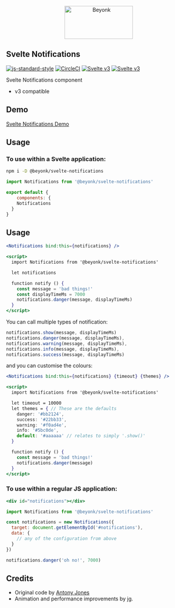 <p align="center">
  <img width="186" height="90" src="https://user-images.githubusercontent.com/218949/44782765-377e7c80-ab80-11e8-9dd8-fce0e37c235b.png" alt="Beyonk" />
</p>

## Svelte Notifications

[![js-standard-style](https://img.shields.io/badge/code%20style-standard-brightgreen.svg)](http://standardjs.com) [![CircleCI](https://circleci.com/gh/beyonk-adventures/svelte-notifications.svg?style=shield)](https://circleci.com/gh/beyonk-adventures/svelte-notifications) [![Svelte v3](https://img.shields.io/badge/svelte-v2-orange.svg)](https://v2.svelte.dev) [![Svelte v3](https://img.shields.io/badge/svelte-v3-blueviolet.svg)](https://svelte.dev)

Svelte Notifications component

* v3 compatible

## Demo

[Svelte Notifications Demo](https://svelte.technology/repl?version=2.15.2&gist=381a8e97686c28ccface39c3f005116e)

## Usage

### To use within a Svelte application:

```bash
npm i -D @beyonk/svelte-notifications
```

```js
import Notifications from '@beyonk/svelte-notifications'

export default {
	components: {
    Notifications
  }
}
```

## Usage

```jsx
<Notifications bind:this={notifications} />

<script>
  import Notifications from '@beyonk/svelte-notifications'

  let notifications

  function notify () {
    const message = 'bad things!'
    const displayTimeMs = 7000
    notifications.danger(message, displayTimeMs)
  }
</script>
```

You can call multiple types of notification:

```js
notifications.show(message, displayTimeMs)
notifications.danger(message, displayTimeMs),
notifications.warning(message, displayTimeMs),
notifications.info(message, displayTimeMs),
notifications.success(message, displayTimeMs)
```

and you can customise the colours:

```jsx
<Notifications bind:this={notifications} {timeout} {themes} />

<script>
  import Notifications from '@beyonk/svelte-notifications'

  let timeout = 10000
  let themes = { // These are the defaults
    danger: '#bb2124',
    success: '#22bb33',
    warning: '#f0ad4e',
    info: '#5bc0de',
    default: '#aaaaaa' // relates to simply '.show()'
  }

  function notify () {
    const message = 'bad things!'
    notifications.danger(message)
  }
</script>
```

### To use within a regular JS application:

```jsx
<div id="notifications"></div>

import Notifications from '@beyonk/svelte-notifications'

const notifications = new Notifications({
  target: document.getElementById('#notifications'),
  data: {
    // any of the configuration from above
  }
})

notifications.danger('oh no!', 7000)
```

## Credits

* Original code by [Antony Jones](https://github.com/antony)
* Animation and performance improvements by jg.
